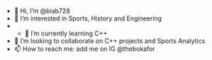 - 👋 Hi, I’m @biab728
- 👀 I’m interested in Sports, History and Engineering
- - 🌱 I’m currently learning C++
- 💞️ I’m looking to collaborate on C++ projects and Sports Analytics 
- 📫 How to reach me: add me on IG @thebokafor

<!---
biab728/biab728 is a ✨ special ✨ repository because its `README.md` (this file) appears on your GitHub profile.
You can click the Preview link to take a look at your changes.
--->
